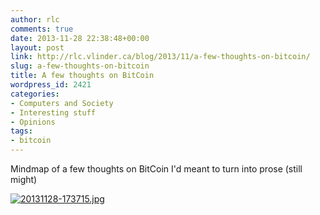 ```yaml
---
author: rlc
comments: true
date: 2013-11-28 22:38:48+00:00
layout: post
link: http://rlc.vlinder.ca/blog/2013/11/a-few-thoughts-on-bitcoin/
slug: a-few-thoughts-on-bitcoin
title: A few thoughts on BitCoin
wordpress_id: 2421
categories:
- Computers and Society
- Interesting stuff
- Opinions
tags:
- bitcoin
---
```


Mindmap of a few thoughts on BitCoin I'd meant to turn into prose (still might)

<!-- more -->

[![20131128-173715.jpg](http://rlc.vlinder.ca/wp-content/uploads/2013/11/20131128-173715.jpg)](http://rlc.vlinder.ca/wp-content/uploads/2013/11/20131128-173715.jpg)

